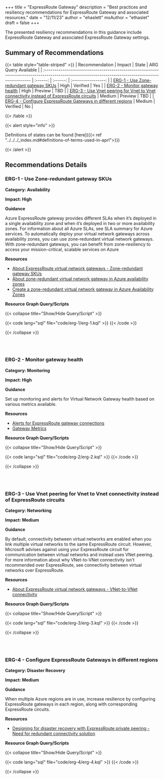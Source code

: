 +++
title = "ExpressRoute Gateway"
description = "Best practices and resiliency recommendations for ExpressRoute Gateway and associated resources."
date = "12/11/23"
author = "ehaslett"
msAuthor = "ethaslet"
draft = false
+++

The presented resiliency recommendations in this guidance include ExpressRoute Gateway and associated ExpressRoute Gateway settings.

## Summary of Recommendations

{{< table style="table-striped" >}}
| Recommendation | Impact | State | ARG Query Available |
| :----------------------------------------------------------------------------------------------------------------------------------------------------- | :------: | :------: | :-----------------: |
| [ERG-1 - Use Zone-redundant gateway SKUs](#erg-1---use-zone-redundant-gateway-skus) | High | Verified | Yes |
| [ERG-2 - Monitor gateway health](#erg-2---monitor-gateway-health) | High | Preview | TBD |
| [ERG-3 - Use Vnet peering for Vnet to Vnet connectivity instead of ExpressRoute circuits](#erg-3---use-vnet-peering-for-vnet-to-vnet-connectivity-instead-of-expressroute-circuits) | Medium | Preview | TBD |
| [ERG-4 - Configure ExpressRoute Gateways in different regions](#erg-4---configure-expressroute-gateways-in-different-regions) | Medium | Verified | No |

{{< /table >}}

{{< alert style="info" >}}

Definitions of states can be found [here]({{< ref "../../../_index.md#definitions-of-terms-used-in-aprl">}})

{{< /alert >}}

## Recommendations Details

### ERG-1 - Use Zone-redundant gateway SKUs

**Category: Availability**

**Impact: High**

**Guidance**

Azure ExpressRoute gateway provides different SLAs when it’s deployed in a single availability zone and when it’s deployed in two or more availability zones. For information about all Azure SLAs, see SLA summary for Azure services. To automatically deploy your virtual network gateways across availability zones, you can use zone-redundant virtual network gateways. With zone-redundant gateways, you can benefit from zone-resiliency to access your mission-critical, scalable services on Azure

**Resources**

- [About ExpressRoute virtual network gateways - Zone-redundant gateway SKUs](https://learn.microsoft.com/azure/expressroute/expressroute-about-virtual-network-gateways#zrgw)
- [About zone-redundant virtual network gateway in Azure availability zones](https://learn.microsoft.com/azure/vpn-gateway/about-zone-redundant-vnet-gateways)
- [Create a zone-redundant virtual network gateway in Azure Availability Zones](https://learn.microsoft.com/azure/vpn-gateway/create-zone-redundant-vnet-gateway)

**Resource Graph Query/Scripts**

{{< collapse title="Show/Hide Query/Script" >}}

{{< code lang="sql" file="code/erg-1/erg-1.kql" >}} {{< /code >}}

{{< /collapse >}}

<br><br>

### ERG-2 - Monitor gateway health

**Category: Monitoring**

**Impact: High**

**Guidance**

Set up monitoring and alerts for Virtual Network Gateway health based on various metrics available.

**Resources**

- [Alerts for ExpressRoute gateway connections](https://learn.microsoft.com/azure/expressroute/monitor-expressroute#alerts-for-expressroute-gateway-connections)
- [Gateway Metrics](https://learn.microsoft.com/azure/expressroute/expressroute-network-insights#gateway-metrics)

**Resource Graph Query/Scripts**

{{< collapse title="Show/Hide Query/Script" >}}

{{< code lang="sql" file="code/erg-2/erg-2.kql" >}} {{< /code >}}

{{< /collapse >}}

<br><br>

### ERG-3 - Use Vnet peering for Vnet to Vnet connectivity instead of ExpressRoute circuits

**Category: Networking**

**Impact: Medium**

**Guidance**

By default, connectivity between virtual networks are enabled when you link multiple virtual networks to the same ExpressRoute circuit. However, Microsoft advises against using your ExpressRoute circuit for communication between virtual networks and instead uses VNet peering. For more information about why VNet-to-VNet connectivity isn't recommended over ExpressRoute, see connectivity between virtual networks over ExpressRoute.

**Resources**

- [About ExpressRoute virtual network gateways - VNet-to-VNet connectivity](https://learn.microsoft.com/azure/expressroute/expressroute-about-virtual-network-gateways#vnet-to-vnet-connectivity)

**Resource Graph Query/Scripts**

{{< collapse title="Show/Hide Query/Script" >}}

{{< code lang="sql" file="code/erg-3/erg-3.kql" >}} {{< /code >}}

{{< /collapse >}}

<br><br>

### ERG-4 - Configure ExpressRoute Gateways in different regions

**Category: Disaster Recovery**

**Impact: Medium**

**Guidance**

When multiple Azure regions are in use, increase resilience by configuring ExpressRoute gateways in each region, along with corresponding ExpressRoute circuits.

**Resources**

- [Designing for disaster recovery with ExpressRoute private peering - Need for redundant connectivity solution](https://learn.microsoft.com/azure/expressroute/designing-for-disaster-recovery-with-expressroute-privatepeering#need-for-redundant-connectivity-solution)

**Resource Graph Query/Scripts**

{{< collapse title="Show/Hide Query/Script" >}}

{{< code lang="sql" file="code/erg-4/erg-4.kql" >}} {{< /code >}}

{{< /collapse >}}

<br><br>
